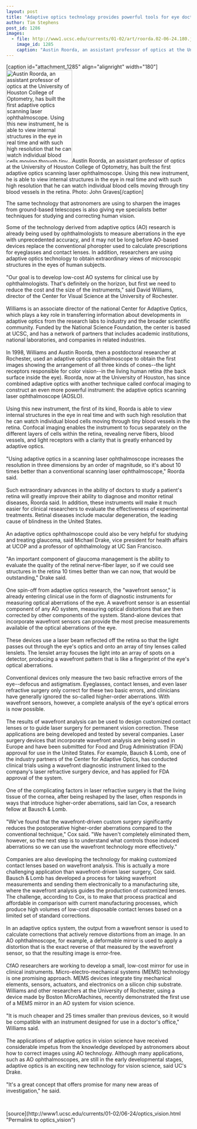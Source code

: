 ```yaml
---
layout: post
title: "Adaptive optics technology provides powerful tools for eye doctors"
author: Tim Stephens
post_id: 1286
images:
  - file: http://www1.ucsc.edu/currents/01-02/art/roorda.02-06-24.180.jpg
    image_id: 1285
    caption: "Austin Roorda, an assistant professor of optics at the University of Houston College of Optometry, has built the first adaptive optics scanning laser ophthalmoscope. Using this new instrument, he is able to view internal structures in the eye in real time and with such high resolution that he can watch individual blood cells moving through tiny blood vessels in the retina. Photo: John Graves"
---
```


[caption id="attachment_1285" align="alignright" width="180"]<a href="http://localhost/mysite/wp-content/uploads/2002/06/roorda.02-06-24.180.jpg"><img class="size-full wp-image-1285" src="http://localhost/mysite/wp-content/uploads/2002/06/roorda.02-06-24.180.jpg" alt="Austin Roorda, an assistant professor of optics at the University of Houston College of Optometry, has built the first adaptive optics scanning laser ophthalmoscope. Using this new instrument, he is able to view internal structures in the eye in real time and with such high resolution that he can watch individual blood cells moving through tiny blood vessels in the retina. Photo: John Graves" width="180" height="252" /></a>Austin Roorda, an assistant professor of optics at the University of Houston College of Optometry, has built the first adaptive optics scanning laser ophthalmoscope. Using this new instrument, he is able to view internal structures in the eye in real time and with such high resolution that he can watch individual blood cells moving through tiny blood vessels in the retina. Photo: John Graves[/caption]
<p>
  The same technology that astronomers are using to sharpen the images from ground-based telescopes is also giving eye specialists better techniques for studying and correcting human vision.
</p>Some of the technology derived from adaptive optics (AO) research is already being used by ophthalmologists to measure aberrations in the eye with unprecedented accuracy, and it may not be long before AO-based devices replace the conventional phoropter used to calculate prescriptions for eyeglasses and contact lenses. In addition, researchers are using adaptive optics technology to obtain extraordinary views of microscopic structures in the eyes of human subjects.<br>
<br>
"Our goal is to develop low-cost AO systems for clinical use by ophthalmologists. That's definitely on the horizon, but first we need to reduce the cost and the size of the instruments," said David Williams, director of the Center for Visual Science at the University of Rochester.<br>
<br>
Williams is an associate director of the national Center for Adaptive Optics, which plays a key role in transferring information about developments in adaptive optics from the research labs to industry and the broader scientific community. Funded by the National Science Foundation, the center is based at UCSC, and has a network of partners that includes academic institutions, national laboratories, and companies in related industries.<br>
<br>
In 1998, Williams and Austin Roorda, then a postdoctoral researcher at Rochester, used an adaptive optics ophthalmoscope to obtain the first images showing the arrangement of all three kinds of cones--the light receptors responsible for color vision--in the living human retina (the back surface inside the eye). Roorda, now at the University of Houston, has since combined adaptive optics with another technique called confocal imaging to construct an even more powerful instrument: the adaptive optics scanning laser ophthalmoscope (AOSLO).<br>
<br>
Using this new instrument, the first of its kind, Roorda is able to view internal structures in the eye in real time and with such high resolution that he can watch individual blood cells moving through tiny blood vessels in the retina. Confocal imaging enables the instrument to focus separately on the different layers of cells within the retina, revealing nerve fibers, blood vessels, and light receptors with a clarity that is greatly enhanced by adaptive optics.<br>
<br>
"Using adaptive optics in a scanning laser ophthalmoscope increases the resolution in three dimensions by an order of magnitude, so it's about 10 times better than a conventional scanning laser ophthalmoscope," Roorda said.<br>
<br>
Such extraordinary advances in the ability of doctors to study a patient's retina will greatly improve their ability to diagnose and monitor retinal diseases, Roorda said. In addition, these instruments will make it much easier for clinical researchers to evaluate the effectiveness of experimental treatments. Retinal diseases include macular degeneration, the leading cause of blindness in the United States.<br>
<br>
An adaptive optics ophthalmoscope could also be very helpful for studying and treating glaucoma, said Michael Drake, vice president for health affairs at UCOP and a professor of ophthalmology at UC San Francisco.<br>
<br>
"An important component of glaucoma management is the ability to evaluate the quality of the retinal nerve-fiber layer, so if we could see structures in the retina 10 times better than we can now, that would be outstanding," Drake said.<br>
<br>
One spin-off from adaptive optics research, the "wavefront sensor," is already entering clinical use in the form of diagnostic instruments for measuring optical aberrations of the eye. A wavefront sensor is an essential component of any AO system, measuring optical distortions that are then corrected by other components of the system. Stand-alone devices that incorporate wavefront sensors can provide the most precise measurements available of the optical aberrations of the eye.<br>
<br>
These devices use a laser beam reflected off the retina so that the light passes out through the eye's optics and onto an array of tiny lenses called lenslets. The lenslet array focuses the light into an array of spots on a detector, producing a wavefront pattern that is like a fingerprint of the eye's optical aberrations.<br>
<br>
Conventional devices only measure the two basic refractive errors of the eye--defocus and astigmatism. Eyeglasses, contact lenses, and even laser refractive surgery only correct for these two basic errors, and clinicians have generally ignored the so-called higher-order aberrations. With wavefront sensors, however, a complete analysis of the eye's optical errors is now possible.<br>
<br>
The results of wavefront analysis can be used to design customized contact lenses or to guide laser surgery for permanent vision correction. These applications are being developed and tested by several companies. Laser surgery devices that incorporate wavefront analysis are being used in Europe and have been submitted for Food and Drug Administration (FDA) approval for use in the United States. For example, Bausch &amp; Lomb, one of the industry partners of the Center for Adaptive Optics, has conducted clinical trials using a wavefront diagnostic instrument linked to the company's laser refractive surgery device, and has applied for FDA approval of the system.<br>
<br>
One of the complicating factors in laser refractive surgery is that the living tissue of the cornea, after being reshaped by the laser, often responds in ways that introduce higher-order aberrations, said Ian Cox, a research fellow at Bausch &amp; Lomb.<br>
<br>
"We've found that the wavefront-driven custom surgery significantly reduces the postoperative higher-order aberrations compared to the conventional technique," Cox said. "We haven't completely eliminated them, however, so the next step is to understand what controls those induced aberrations so we can use the wavefront technology more effectively."<br>
<br>
Companies are also developing the technology for making customized contact lenses based on wavefront analysis. This is actually a more challenging application than wavefront-driven laser surgery, Cox said. Bausch &amp; Lomb has developed a process for taking wavefront measurements and sending them electronically to a manufacturing site, where the wavefront analysis guides the production of customized lenses. The challenge, according to Cox, is to make that process practical and affordable in comparison with current manufacturing processes, which produce high volumes of low-cost disposable contact lenses based on a limited set of standard corrections.<br>
<br>
In an adaptive optics system, the output from a wavefront sensor is used to calculate corrections that actively remove distortions from an image. In an AO ophthalmoscope, for example, a deformable mirror is used to apply a distortion that is the exact reverse of that measured by the wavefront sensor, so that the resulting image is error-free.<br>
<br>
CfAO researchers are working to develop a small, low-cost mirror for use in clinical instruments. Micro-electro-mechanical systems (MEMS) technology is one promising approach. MEMS devices integrate tiny mechanical elements, sensors, actuators, and electronics on a silicon chip substrate. Williams and other researchers at the University of Rochester, using a device made by Boston MicroMachines, recently demonstrated the first use of a MEMS mirror in an AO system for vision science.<br>
<br>
"It is much cheaper and 25 times smaller than previous devices, so it would be compatible with an instrument designed for use in a doctor's office," Williams said.<br>
<br>
The applications of adaptive optics in vision science have received considerable impetus from the knowledge developed by astronomers about how to correct images using AO technology. Although many applications, such as AO ophthalmoscopes, are still in the early developmental stages, adaptive optics is an exciting new technology for vision science, said UC's Drake.<br>
<br>
"It's a great concept that offers promise for many new areas of investigation," he said.
<p>
  <br>

</p>
<p>

</p>
[source](http://www1.ucsc.edu/currents/01-02/06-24/optics_vision.html "Permalink to optics_vision")
